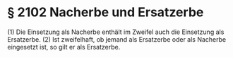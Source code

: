 # § 2102 Nacherbe und Ersatzerbe
(1) Die Einsetzung als Nacherbe enthält im Zweifel auch die Einsetzung als Ersatzerbe.
(2) Ist zweifelhaft, ob jemand als Ersatzerbe oder als Nacherbe eingesetzt ist, so gilt er als Ersatzerbe.